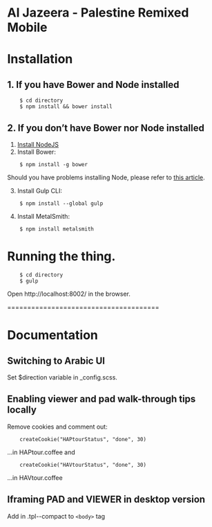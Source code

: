 Al Jazeera - Palestine Remixed Mobile
======================================

# Installation

## 1. If you have Bower and Node installed

```
    $ cd directory
    $ npm install && bower install
```

## 2. If you don’t have Bower nor Node installed

1. [Install NodeJS](http://howtonode.org/how-to-install-nodejs)
2. Install Bower:

```
    $ npm install -g bower
```

Should you have problems installing Node, please refer to [this article](http://piotrf.pl/wrote/troubleshooting-command-line-tools).

3. Install Gulp CLI:

```
    $ npm install --global gulp
```
4. Install MetalSmith:
```
    $ npm install metalsmith
```
# Running the thing.

```
    $ cd directory
    $ gulp
```

Open http://localhost:8002/ in the browser.

======================================

# Documentation

## Switching to Arabic UI
Set $direction variable in _config.scss.

## Enabling viewer and pad walk-through tips locally
Remove cookies and comment out: 

```
    createCookie("HAPtourStatus", "done", 30)
```

…in HAPtour.coffee and

```
    createCookie("HAVtourStatus", "done", 30)
```

…in HAVtour.coffee

## Iframing PAD and VIEWER in desktop version

Add in .tpl--compact to `<body>` tag
